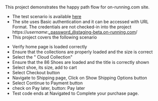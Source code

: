 This project demonstrates the happy path flow for on-running.com site.

- The test scenario is available [here](cypress/e2e/1-getting-started/interview.cy.js)
- The site uses Basic authentication and it can be accessed with URL Format. The credentials are not checked-in into the project
  https://_username_:_password_@staging-beta.on-running.com/
- This project covers the following scenario

* Verify home page is loaded correctly
* Ensure that the collections are properly loaded and the size is correct
* Select the " Cloud Collection"
* Ensure that the 86 Shoes are loaded and the title is correctly shown
* Select shoe, its size, add to cart
* Select Checkout button
* Navigate to Shipping page, Click on Show Shipping Options button
* Select Continue to Payment button
* check on Pay later, button: Pay later
* Test code ends at Navigated to Complete your purchase page.
